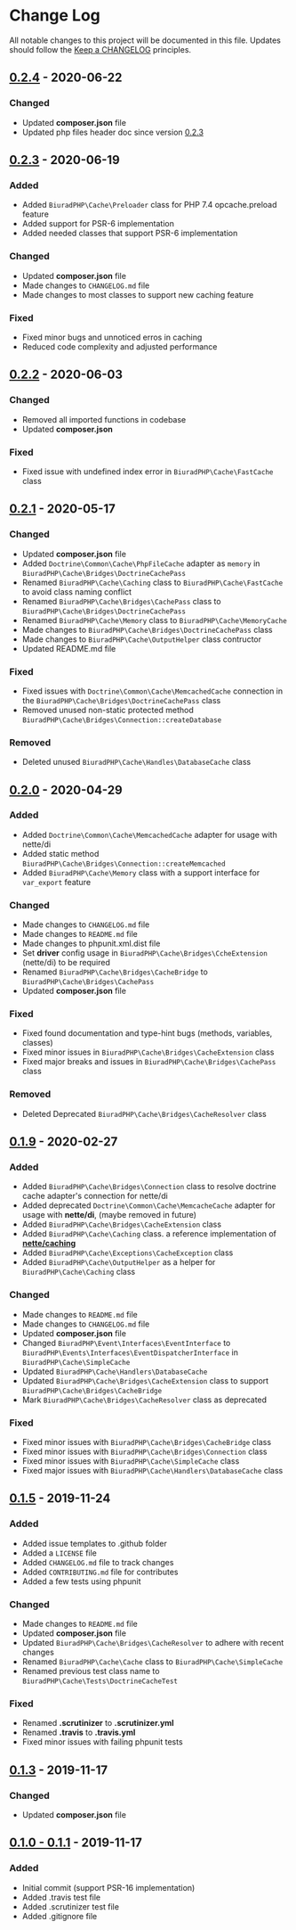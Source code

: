 # Change Log

All notable changes to this project will be documented in this file.
Updates should follow the [Keep a CHANGELOG](https://keepachangelog.com/) principles.

## [0.2.4] - 2020-06-22
### Changed
- Updated **composer.json** file
- Updated php files header doc since version [0.2.3]

## [0.2.3] - 2020-06-19
### Added
- Added `BiuradPHP\Cache\Preloader` class for PHP 7.4 opcache.preload feature
- Added support for PSR-6 implementation
- Added needed classes that support PSR-6 implementation

### Changed
- Updated **composer.json** file
- Made changes to `CHANGELOG.md` file
- Made changes to most classes to support new caching feature

### Fixed
- Fixed minor bugs and unnoticed erros in caching
- Reduced code complexity and adjusted performance

## [0.2.2] - 2020-06-03
### Changed
- Removed all imported functions in codebase
- Updated **composer.json**

### Fixed
- Fixed issue with undefined index error in `BiuradPHP\Cache\FastCache` class

## [0.2.1] - 2020-05-17
### Changed
- Updated **composer.json** file
- Added `Doctrine\Common\Cache\PhpFileCache` adapter as `memory` in `BiuradPHP\Cache\Bridges\DoctrineCachePass`
- Renamed `BiuradPHP\Cache\Caching` class to `BiuradPHP\Cache\FastCache` to avoid class naming conflict
- Renamed `BiuradPHP\Cache\Bridges\CachePass` class to `BiuradPHP\Cache\Bridges\DoctrineCachePass`
- Renamed `BiuradPHP\Cache\Memory` class to `BiuradPHP\Cache\MemoryCache`
- Made changes to `BiuradPHP\Cache\Bridges\DoctrineCachePass` class
- Made changes to `BiuradPHP\Cache\OutputHelper` class contructor
- Updated README.md file

### Fixed
- Fixed issues with `Doctrine\Common\Cache\MemcachedCache` connection in the `BiuradPHP\Cache\Bridges\DoctrineCachePass` class
- Removed unused non-static protected method `BiuradPHP\Cache\Bridges\Connection::createDatabase`


### Removed
- Deleted unused `BiuradPHP\Cache\Handles\DatabaseCache` class

## [0.2.0] - 2020-04-29
### Added
- Added `Doctrine\Common\Cache\MemcachedCache` adapter for usage with nette/di
- Added static method `BiuradPHP\Cache\Bridges\Connection::createMemcached`
- Added `BiuradPHP\Cache\Memory` class with a support interface for `var_export` feature

### Changed
- Made changes to `CHANGELOG.md` file
- Made changes to `README.md` file
- Made changes to phpunit.xml.dist file
- Set **driver** config usage in `BiuradPHP\Cache\Bridges\CcheExtension` (nette/di) to be required
- Renamed `BiuradPHP\Cache\Bridges\CacheBridge` to `BiuradPHP\Cache\Bridges\CachePass`
- Updated **composer.json** file

### Fixed
- Fixed found documentation and type-hint bugs (methods, variables, classes)
- Fixed minor issues in `BiuradPHP\Cache\Bridges\CacheExtension` class
- Fixed major breaks and issues in `BiuradPHP\Cache\Bridges\CachePass` class

### Removed
- Deleted Deprecated `BiuradPHP\Cache\Bridges\CacheResolver` class

## [0.1.9] - 2020-02-27
### Added
- Added `BiuradPHP\Cache\Bridges\Connection` class to resolve doctrine cache adapter's connection for nette/di
- Added deprecated `Doctrine\Common\Cache\MemcacheCache` adapter for usage with **nette/di**, (maybe removed in future)
- Added `BiuradPHP\Cache\Bridges\CacheExtension` class
- Added `BiuradPHP\Cache\Caching` class. a reference implementation of [**nette/caching**](https://github.com/nette/caching)
- Added `BiuradPHP\Cache\Exceptions\CacheException` class
- Added `BiuradPHP\Cache\OutputHelper` as a helper for `BiuradPHP\Cache\Caching` class

### Changed
- Made changes to `README.md` file
- Made changes to `CHANGELOG.md` file
- Updated **composer.json** file
- Changed `BiuradPHP\Event\Interfaces\EventInterface` to `BiuradPHP\Events\Interfaces\EventDispatcherInterface` in `BiuradPHP\Cache\SimpleCache`
- Updated `BiuradPHP\Cache\Handlers\DatabaseCache`
- Updated `BiuradPHP\Cache\Bridges\CacheExtension` class to support `BiuradPHP\Cache\Bridges\CacheBridge`
- Mark `BiuradPHP\Cache\Bridges\CacheResolver` class as deprecated

### Fixed
- Fixed minor issues with `BiuradPHP\Cache\Bridges\CacheBridge` class
- Fixed minor issues with `BiuradPHP\Cache\Bridges\Connection` class
- Fixed minor issues with `BiuradPHP\Cache\SimpleCache` class
- Fixed major issues with `BiuradPHP\Cache\Handlers\DatabaseCache` class

## [0.1.5] - 2019-11-24
### Added
- Added issue templates to .github folder
- Added a `LICENSE` file
- Added `CHANGELOG.md` file to track changes
- Added `CONTRIBUTING.md` file for contributes
- Added a few tests using phpunit

### Changed
 - Made changes to `README.md` file
 - Updated **composer.json** file
 - Updated `BiuradPHP\Cache\Bridges\CacheResolver` to adhere with recent changes
 - Renamed `BiuradPHP\Cache\Cache` class to `BiuradPHP\Cache\SimpleCache`
 - Renamed previous test class name to `BiuradPHP\Cache\Tests\DoctrineCacheTest`

### Fixed
- Renamed **.scrutinizer** to **.scrutinizer.yml**
- Renamed **.travis** to **.travis.yml**
- Fixed minor issues with failing phpunit tests

## [0.1.3] - 2019-11-17
### Changed
 - Updated **composer.json** file

## [0.1.0 - 0.1.1] - 2019-11-17
### Added
 - Initial commit (support PSR-16 implementation)
 - Added .travis test file
 - Added .scrutinizer test file
 - Added .gitignore file
 

[0.2.4]: https://github.com/biurad/biurad-caching/compare/v0.2.3...v0.2.4
[0.2.3]: https://github.com/biurad/biurad-caching/compare/v0.2.2...v0.2.3
[0.2.2]: https://github.com/biurad/biurad-caching/compare/v0.2.1...v0.2.2
[0.2.1]: https://github.com/biurad/biurad-caching/compare/v0.2.0...v0.2.1
[0.2.0]: https://github.com/biurad/biurad-caching/compare/v0.1.9...v0.2.0
[0.1.9]: https://github.com/biurad/biurad-caching/compare/v0.1.5...v0.1.9
[0.1.5]: https://github.com/biurad/biurad-caching/compare/v0.1.3...v0.1.5
[0.1.3]: https://github.com/biurad/biurad-caching/compare/v0.1.1...v0.1.3
[0.1.0 - 0.1.1]: https://github.com/biurad/biurad-caching/compare/v0.1.0...v0.1.1